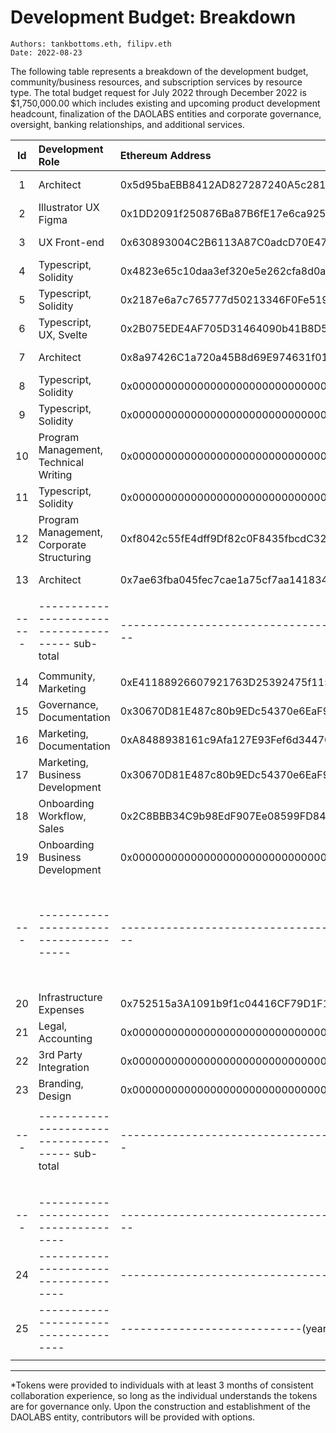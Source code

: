 # Development Budget: Breakdown

```
Authors: tankbottoms.eth, filipv.eth
Date: 2022-08-23
```

The following table represents a breakdown of the development budget, community/business resources, and subscription services by resource type. The total budget request for July 2022 through December 2022 is $1,750,000.00 which includes existing and upcoming product development headcount, finalization of the DAOLABS entities and corporate governance, oversight, banking relationships, and additional services.

|  Id   | Development Role                                 | Ethereum Address                            |        Monthly |    Annualized |    Onetime |    Tokens |
| :---: | :----------------------------------------------- | :------------------------------------------ | -------------: | ------------: | ---------: | --------: |
|   1   | Architect                                        | 0x5d95baEBB8412AD827287240A5c281E3bB30d27E  | -------------- | ------------- | ---------- |   100,000 |
|   2   | Illustrator UX Figma                             | 0x1DD2091f250876Ba87B6fE17e6ca925e1B1c0CF0  | -------------- | ------------- | ---------- |   100,000 |
|   3   | UX Front-end                                     | 0x630893004C2B6113A87C0adcD70E478A52be1e70  | -------------- | ------------- | ---------- |   100,000 |
|   4   | Typescript, Solidity                             | 0x4823e65c10daa3ef320e5e262cfa8d0a059e02a6  | -------------- | ------------- | ---------- |   100,000 |
|   5   | Typescript, Solidity                             | 0x2187e6a7c765777d50213346F0Fe519fCA706fbD  | -------------- | ------------- | ---------- |         - |
|   6   | Typescript, UX, Svelte                           | 0x2B075EDE4AF705D31464090b41B8D5C3CA9da84c  | -------------- | ------------- | ---------- |         - |
|   7   | Architect                                        | 0x8a97426C1a720a45B8d69E974631f01f1168232B  | -------------- | ------------- | ---------- |   100,000 |
|   8   | Typescript, Solidity                             | 0x0000000000000000000000000000000000000000  | -------------- | ------------- | ---------- |         - |
|   9   | Typescript, Solidity                             | 0x0000000000000000000000000000000000000000  | -------------- | ------------- | ---------- |         - |
|  10   | Program Management, Technical Writing            | 0x0000000000000000000000000000000000000000  | -------------- | ------------- | ---------- |         - |
|  11   | Typescript, Solidity                             | 0x0000000000000000000000000000000000000000  | -------------- | ------------- | ---------- |         - |
|  12   | Program Management, Corporate Structuring        | 0xf8042c55fE4dff9Df82c0F8435fbcdC32fe60A69  | -------------- | ------------- | ---------- |         - |
|  13   | Architect                                        | 0x7ae63fba045fec7cae1a75cf7aa14183483b8397  | -------------- | ------------- | ---------- |   100,000 |
|       |                                                  |                                             |                |               |            |           |
| ----- | -------------------------------------- sub-total | ------------------------------------------- | -- $318,000.00 | -- $3,816,000 | $90,000.00 |  -------- |
|       |                                                  |                                             |                |               |            |           |
|  14   | Community, Marketing                             | 0xE41188926607921763D25392475f1156AC5f9033  | -------------- | ------------- | ---------- |   100,000 |
|  15   | Governance, Documentation                        | 0x30670D81E487c80b9EDc54370e6EaF943B6EAB39  | -------------- | ------------- | ---------- |   100,000 |
|  16   | Marketing, Documentation                         | 0xA8488938161c9Afa127E93Fef6d3447051588664  | -------------- | ------------- | ---------- |   100,000 |
|  17   | Marketing, Business Development                  | 0x30670D81E487c80b9EDc54370e6EaF943B6EAB39  | -------------- | ------------- | ---------- |   100,000 |
|  18   | Onboarding Workflow, Sales                       | 0x2C8BBB34C9b98EdF907Ee08599FD8407ee5Ba284  | -------------- | ------------- | ---------- |   100,000 |
|  19   | Onboarding Business Development                  | 0x0000000000000000000000000000000000000000  | -------------- | ------------- | ---------- |   100,000 |
|       |                                                  |                                             | -------------- | ------------- | ---------- |           |
|  ---  | --------------------------------------           | ------------------------------------------- | -------------- | ------------- | ---------- |           |
|       |                                                  |                                             | -------------- | ------------- | ---------- |           |
|  20   | Infrastructure Expenses                          | 0x752515a3A1091b9f1c04416CF79D1F14d2340085  | -------------- | ------------- | ---------- |         - |
|  21   | Legal, Accounting                                | 0x0000000000000000000000000000000000000000  | -------------- | ------------- | ---------- |         - |
|  22   | 3rd Party Integration                            | 0x0000000000000000000000000000000000000000  | -------------- | ------------- | ---------- |           |
|  23   | Branding, Design                                 | 0x0000000000000000000000000000000000000000  | -------------- | ------------- | ---------- |           |
|       |                                                  |                                             |                |               |            |           |
|  ---  | -------------------------------------- sub-total | ------------------------------------------  | -------$70,000 | -----$840,000 | --$115,000 |   ------- |
|       |                                                  |                                             |                |               |            |           |
|       |                                                  |                                             |                | ----sub-total | -sub-total |           |
|  ---  | -------------------------------------            | ------------------------------------------- |  ------------- | ------------- |   -------- |  -------- |
|  24   | -------------------------------------            | --------------------------------------total |       $388,000 |    $4,656,000 |   $205,000 | 1,100,000 |
|  25   | -------------------------------------            | ----------------------------(year end 2022) |  $1,552,000.00 | $2,328,000.00 |   $205,000 | 1,100,000 |
|       |                                                  |                                             |                |               |            |           |

---

[^0]: Application architect
[^1]: User Experience, Design, Prototyping in Figma
[^2]: Typescript, Svelte Implementation, CSS
[^3]: Typescript, Svelte Implementation, CSS
[^4]: Consulting via Action Engine
[^5]: Consulting via Action Engine
[^7]: Ethereum Solidity Smart Contract development
[^10]: filipv.eth governance, technical writing, program management Github
[^12]: benreed.eth governance for DAOLABS, and application program management

\*Tokens were provided to individuals with at least 3 months of consistent collaboration experience, so long as the individual understands the tokens are for governance only. Upon the construction and establishment of the DAOLABS entity, contributors will be provided with options.
